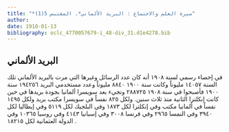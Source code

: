 ```yaml
---
title: "*سيرة العلم والاجتماع : البريد الألماني*. المقتبس 5(1)"
author: 
date: 1910-01-13
bibliography: oclc_4770057679-i_48-div_31.d1e4278.bib
---
```




##  البريد الألماني 


 في إحصاء رسمي لسنة  ١٩٠٨  أنه كان عدد الرسائل وغيرها التي مرت بالبريد الألماني تلك السنة  ١٤٠٥٧  مليوناً وكانت سنة  ١٩٠٠  ٨٨٤٠  مليوناً وعدد مستخدمي البريد  ١٩٤٢٥٦  سنة  ١٩٠٠  فأصبحوا في سنة  ١٩٠٨  ٢٨٨٧٢٥  وتجيء بعد سويسرا ألمانيا بجودة بريدها في حين كانت إنكلترا الثانية منذ  ثلاث  سنين. ولكل  ٨٢٥  نفساً في سويسرا مكتب بريد ولكل  ١٤٩٥  نفساً في ألمانيا مكتب وفي إنكلترا لكل  ١٨٧٣  وفي البلجيك لكل  ٥١١٩  وفي إيطاليا لكل  ٣٩٤٠  وفي النمسا  ٢٩٦٥  وفي فرنسا  ٣٠٠٨  وفي إسبانيا  ٤١٤٣  وفي روسيا  ١٠٣٦٥  وفي الدولة العثمانية لكل  ١٨٢١٥  . 
